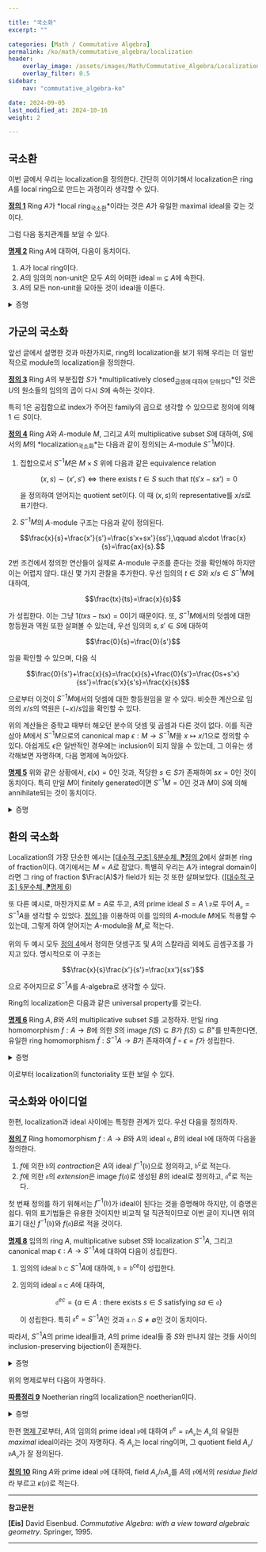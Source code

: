 ```yaml
---

title: "국소화"
excerpt: ""

categories: [Math / Commutative Algebra]
permalink: /ko/math/commutative_algebra/localization
header:
    overlay_image: /assets/images/Math/Commutative_Algebra/Localization.png
    overlay_filter: 0.5
sidebar: 
    nav: "commutative_algebra-ko"

date: 2024-09-05
last_modified_at: 2024-10-16
weight: 2

---
```


## 국소환

이번 글에서 우리는 localization을 정의한다. 간단히 이야기해서 localization은 ring $A$를 local ring으로 만드는 과정이라 생각할 수 있다.

<div class="definition" markdown="1">

<ins id="def1">**정의 1**</ins> Ring $A$가 *local ring<sub>국소환</sub>*이라는 것은 $A$가 유일한 maximal ideal을 갖는 것이다.

</div>

그럼 다음 동치관계를 보일 수 있다.

<div class="proposition" markdown="1">

<ins id="prop2">**명제 2**</ins> Ring $A$에 대하여, 다음이 동치이다.

1. $A$가 local ring이다. 
2. $A$의 임의의 non-unit은 모두 $A$의 어떠한 ideal $\mathfrak{m}\subsetneq A$에 속한다.
3. $A$의 모든 non-unit을 모아둔 것이 ideal을 이룬다.

</div>
<details class="proof" markdown="1">
<summary>증명</summary>

우선 1번을 가정하고, $A$의 임의의 non-unit $a\in A$가 주어졌다 하자. 그럼 $(a)$는 $A$의 ideal이므로 [\[대수적 구조\] §환의 정의, ⁋정리 9](/ko/math/algebraic_structures/rings#thm9)에 의하여 어떠한 maximal ideal에 포함된다. 그런데 $A$는 유일한 maximal ideal $\mathfrak{m}$을 가지므로, $(a)\subseteq \mathfrak{m}$일 수밖에 없고, 따라서 $a\in \mathfrak{m}$이다.

이제 2번을 가정하고 3번을 보이자. 이를 위해서는 $A$의 non-unit들을 모아둔 것이 덧셈에 대해 닫혀있음만 보이면 충분하다. 우선 $\mathfrak{m}\neq A$인 것으로부터 $\mathfrak{m}$은 $A$의 unit을 포함하지 않음을 안다. 이로부터 $A$의 non-unit을 모두 모아두면 반드시 이것이 $\mathfrak{m}$과 같아야 함을 안다. 

마지막으로 3번 조건을 가정하고 1번 조건을 보여야 한다. 임의의 ideal $\mathfrak{a}\subsetneq A$에 대하여, 앞선 관찰로부터 $\mathfrak{a}$는 non-unit들로만 이루어져 있다는 것을 알고, 따라서 $\mathfrak{a}$는 $A$의 모든 non-unit들을 모아둔 ideal $\mathfrak{m}$에 속한다. 한편 $\mathfrak{m}$은 maximal ideal인데, 이는 $A\setminus \mathfrak{m}$의 임의의 원소는 $A$의 unit이므로, $\mathfrak{m}$을 포함하는 ideal은 $A$ 뿐이기 때문이다.

</details>

## 가군의 국소화

앞선 글에서 설명한 것과 마찬가지로, ring의 localization을 보기 위해 우리는 더 일반적으로 module의 localization을 정의한다. 

<div class="definition" markdown="1">

<ins id="def3">**정의 3**</ins> Ring $A$의 부분집합 $S$가 *multiplicatively closed<sub>곱셈에 대하여 닫혀있다</sub>*인 것은 $U$의 원소들의 임의의 곱이 다시 $S$에 속하는 것이다. 

</div>

특히 $1$은 공집합으로 index가 주어진 family의 곱으로 생각할 수 있으므로 정의에 의해 $1\in S$이다. 

<div class="definition" markdown="1">

<ins id="def4">**정의 4**</ins> Ring $A$와 $A$-module $M$, 그리고 $A$의 multiplicative subset $S$에 대하여, $S$에서의 $M$의 *localization<sub>국소화</sub>*는 다음과 같이 정의되는 $A$-module $S^{-1}M$이다. 

1. 집합으로서 $S^{-1}M$은 $M\times S$ 위에 다음과 같은 equivalence relation
    
    $$(x,s)\sim (x',s')\iff \text{there exists $t\in S$ such that $t(s'x-sx')=0$}$$
  
    을 정의하여 얻어지는 quotient set이다. 이 때 $(x,s)$의 representative를 $x/s$로 표기한다.
2. $S^{-1}M$의 $A$-module 구조는 다음과 같이 정의된다.
  
  $$\frac{x}{s}+\frac{x'}{s'}=\frac{s'x+sx'}{ss'},\qquad a\cdot \frac{x}{s}=\frac{ax}{s}.$$

</div>

2번 조건에서 정의한 연산들이 실제로 $A$-module 구조를 준다는 것을 확인해야 하지만 이는 어렵지 않다. 대신 몇 가지 관찰을 추가한다. 우선 임의의 $t\in S$와 $x/s\in S^{-1}M$에 대하여, 

$$\frac{tx}{ts}=\frac{x}{s}$$

가 성립한다. 이는 그냥 $1(txs-tsx)=0$이기 때문이다. 또, $S^{-1}M$에서의 덧셈에 대한 항등원과 역원 또한 살펴볼 수 있는데, 우선 임의의 $s,s'\in S$에 대하여

$$\frac{0}{s}=\frac{0}{s'}$$

임을 확인할 수 있으며, 다음 식

$$\frac{0}{s'}+\frac{x}{s}=\frac{x}{s}+\frac{0}{s'}=\frac{0s+s'x}{ss'}=\frac{s'x}{s's}=\frac{x}{s}$$

으로부터 이것이 $S^{-1}M$에서의 덧셈에 대한 항등원임을 알 수 있다. 비슷한 계산으로 임의의 $x/s$의 역원은 $(-x)/s$임을 확인할 수 있다. 

위의 계산들은 중학교 때부터 해오던 분수의 덧셈 및 곱셈과 다른 것이 없다. 이를 직관삼아 $M$에서 $S^{-1}M$으로의 canonical map $\epsilon: M \rightarrow S^{-1}M$을 $x\mapsto x/1$으로 정의할 수 있다. 아쉽게도 $\epsilon$은 일반적인 경우에는 inclusion이 되지 않을 수 있는데, 그 이유는 생각해보면 자명하며, 다음 명제에 녹아있다.

<div class="proposition" markdown="1">

<ins id="prop5">**명제 5**</ins> 위와 같은 상황에서, $\epsilon(x)=0$인 것과, 적당한 $s\in S$가 존재하여 $sx=0$인 것이 동치이다. 특히 만일 $M$이 finitely generated이면 $S^{-1}M=0$인 것과 $M$이 $S$에 의해 annihilate되는 것이 동치이다.

</div>
<details class="proof" markdown="1">
<summary>증명</summary>

만일 

$$\epsilon(x)=x/1=0=0/1$$

이라면, 적당한 $s\in S$가 존재하여 

$$s(1x-0\cdot1)=sx=0$$

이 성립한다. 위의 논리는 반대방향으로도 성립한다.

</details>

## 환의 국소화

Localization의 가장 단순한 예시는 [\[대수적 구조\] §분수체, ⁋정의 2](/ko/math/algebraic_structures/field_of_fractions#def2)에서 살펴본 ring of fraction이다. 여기에서는 $M=A$로 잡았다. 특별히 우리는 $A$가 integral domain이라면 그 ring of fraction $\Frac(A)$가 field가 되는 것 또한 살펴보았다. ([\[대수적 구조\] §분수체, ⁋명제 6](/ko/math/algebraic_structures/field_of_fractions#prop6))

또 다른 예시로, 마찬가지로 $M=A$로 두고, $A$의 prime ideal $S=A\setminus \mathfrak{p}$로 두어 $A_\mathfrak{p}=S^{-1}A$을 생각할 수 있었다. [정의 1](#def1)을 이용하여 이를 임의의 $A$-module $M$에도 적용할 수 있는데, 그렇게 하여 얻어지는 $A$-module을 $M_\mathfrak{p}$로 적는다. 

위의 두 예시 모두 [정의 4](#def4)에서 정의한 덧셈구조 및 $A$의 스칼라곱 외에도 곱셈구조를 가지고 있다. 명시적으로 이 구조는

$$\frac{x}{s}\frac{x'}{s'}=\frac{xx'}{ss'}$$

으로 주어지므로 $S^{-1}A$를 $A$-algebra로 생각할 수 있다. 

Ring의 localization은 다음과 같은 universal property를 갖는다.

<div class="proposition" markdown="1">

<ins id="prop6">**명제 6**</ins> Ring $A,B$와 $A$의 multiplicative subset $S$를 고정하자. 만일 ring homomorphism $f:A \rightarrow B$에 의한 $S$의 image $f(S)\subseteq B$가 $f(S)\subseteq B^\times$를 만족한다면, 유일한 ring homomorphism $\tilde{f}: S^{-1}A \rightarrow B$가 존재하여 $\tilde{f}\circ\epsilon=f$가 성립한다. 

</div>
<details class="proof" markdown="1">
<summary>증명</summary>

주어진 조건을 만족하는 $f$가 주어졌다 하자. 만일 주어진 조건을 만족하는 $\tilde{f}: S^{-1}A \rightarrow B$가 존재한다면, 임의의 $a/s\in S^{-1}A$에 대하여

$$\tilde{f}\left(\frac{a}{s}\right)=\tilde{f}\left(\frac{a}{1}\frac{1}{s}\right)=\tilde{f}(\epsilon(a)\epsilon(s)^{-1})=\tilde{f}(\epsilon(a))\tilde{f}(\epsilon(s)^{-1})=f(a)f(s)^{-1}$$

이어야 하므로 $\tilde{f}$가 존재한다면 위의 식에 의해 유일하게 결정된다. 이제 위의 식 $\tilde{f}(a/s)=f(a)f(s)^{-1}$으로 정의한 $\tilde{f}: S^{-1} \rightarrow B$가 ring homomorphism임을 보이면 되고, 이는 단순한 계산에 불과하다.

</details>

이로부터 localization의 functoriality 또한 보일 수 있다. 

## 국소화와 아이디얼

한편, localization과 ideal 사이에는 특정한 관계가 있다. 우선 다음을 정의하자.

<div class="definition" markdown="1">

<ins id="def7">**정의 7**</ins> Ring homomorphism $f:A \rightarrow B$와 $A$의 ideal $\mathfrak{a}$, $B$의 ideal $\mathfrak{b}$에 대하여 다음을 정의한다.

1. $f$에 의한 $\mathfrak{b}$의 *contraction*은 $A$의 ideal $f^{-1}(\mathfrak{b})$으로 정의하고, $\mathfrak{b}^c$로 적는다.
2. $f$에 의한 $\mathfrak{a}$의 *extension*은 image $f(\mathfrak{a})$로 생성된 $B$의 ideal로 정의하고, $\mathfrak{a}^e$로 적는다.

</div>

첫 번째 정의를 하기 위해서는 $f^{-1}(\mathfrak{b})$가 ideal이 된다는 것을 증명해야 하지만, 이 증명은 쉽다. 위의 표기법들은 유용한 것이지만 비교적 덜 직관적이므로 이번 글이 지나면 위의 표기 대신 $f^{-1}(\mathfrak{b})$와 $f(\mathfrak{a})B$로 적을 것이다. 

<div class="proposition" markdown="1">

<ins id="prop8">**명제 8**</ins> 임의의 ring $A$, multiplicative subset $S$와 localization $S^{-1}A$, 그리고 canonical map $\epsilon:A \rightarrow S^{-1}A$에 대하여 다음이 성립한다. 

1. 임의의 ideal $\mathfrak{b}\subset S^{-1}A$에 대하여, $\mathfrak{b}=\mathfrak{b}^{ce}$이 성립한다.
2. 임의의 ideal $\mathfrak{a}\subset A$에 대하여, 
  
    $$\mathfrak{a}^{ec}=\{a\in A:\text{there exists $s\in S$ satisfying $sa\in \mathfrak{a}$}\}$$
  
    이 성립한다. 특히 $\mathfrak{a}^e=S^{-1}A$인 것과 $\mathfrak{a}\cap S\neq\emptyset$인 것이 동치이다.

따라서, $S^{-1}A$의 prime ideal들과, $A$의 prime ideal들 중 $S$와 만나지 않는 것들 사이의 inclusion-preserving bijection이 존재한다. 

</div>
<details class="proof" markdown="1">
<summary>증명</summary>

1. 우선 $\mathfrak{b}^{ce}\subseteq \mathfrak{b}$는 일반적으로 항상 성립한다. 반대 방향을 보이기 위해 $a/s\in \mathfrak{b}$라 하자. 그럼 $s(a/s)=a/1$이 $\mathfrak{b}$에 속해야 하므로, $a\in \mathfrak{b}^c$가 성립한다. 따라서 $a/1\in \mathfrak{b}^{ce}$이고 이로부터 $a/s=(1/s)(a/1)\in \mathfrak{b}^{ce}$임을 안다. 
2. 주어진 식의 우변을 편의상 $\mathfrak{a}'$라 적자. 그럼 우선 임의의 $a'\in \mathfrak{a}'$에 대하여, $sa'\in \mathfrak{a}$이도록 하는 $s$가 존재한다. 이제 $a'/1=sa'/s\in \mathfrak{a}^e$인 것으로부터 $a'\in \mathfrak{a}^{ec}$인 것을 안다. 반대로 임의의 $a\in \mathfrak{a}^{ec}$에 대하여, $a/1=a'/s$를 만족하는 $a\in \mathfrak{a}$와 $s\in S$를 찾을 수 있다. 그럼 적당한 $t\in S$가 존재하여 $tsa=ta'\in \mathfrak{a}$가 되며, 이제 $ts\in S$이므로 정의에 의해 $a\in \mathfrak{a}'$이 성립한다. 또 
  
  $$\mathfrak{a}^e=S^{-1}A\iff 1/1\in \mathfrak{a}^e\iff 1\in \mathfrak{a}^{ec}\iff \text{there exists $s\in S$ s.t. $s1\in \mathfrak{a}$}\iff \mathfrak{a}\cap S\neq \emptyset$$

  이다.

이제 2번 결과로부터 임의의 $\mathfrak{b}\subseteq S^{-1}A$가 주어졌을 때 $\mathfrak{b}^c$는 $S$와 만나지 않는 $A$의 prime ideal임을 안다. ([\[대수적 구조\] §분수체, ⁋명제 9](/ko/math/algebraic_structures/field_of_fractions#prop9)) 반대로 $\mathfrak{a}\subseteq A$가 $S$와 만나지 않는 $A$의 prime ideal이라 하자. 그럼 $\mathfrak{a}^e$는 $S^{-1}A$의 prime ideal이다. 임의의 $b/t,b'/t'$에 대하여 $(b/t)(b'/t')\in \mathfrak{a}^e$라 하자. 그럼 적당한 $a\in \mathfrak{a}$와 $s\in S$가 존재하여 $(bb')/(tt')=a/s$라 할 수 있고, 따라서 적당한 $u\in S$가 존재하여 $utt'a=usbb'\in \mathfrak{a}$이다. 이제 $\mathfrak{a}\cap S=\emptyset$인 것으로부터 $us\not\in \mathfrak{a}$인 것을 알고, $\mathfrak{a}$는 prime ideal이므로 $bb'\in \mathfrak{a}$가 성립한다. 따라서 $b\in \mathfrak{a}$이거나 $b'\in \mathfrak{a}$이고 $\mathfrak{a}^e$는 prime ideal이다. 이들 대응이 서로간의 inverse가 된다는 것은 2번 결과에서 자연스레 따라나오는 것이다. 

</details>

위의 명제로부터 다음이 자명하다.

<div class="proposition" markdown="1">

<ins id="cor9">**따름정리 9**</ins> Noetherian ring의 localization은 noetherian이다. 

</div>
<details class="proof" markdown="1">
<summary>증명</summary>

$S^{-1}A$의 ideal들의 ascending chain

$$\mathfrak{b}_0\subseteq \mathfrak{b}_1\subseteq\cdots$$

가 주어졌다 하면,

$$\mathfrak{b}_0^c\subseteq \mathfrak{b}_1^c\subseteq\cdots$$

는 noetherian ring $A$의 ideal들의 ascending chain이므로 적당한 $N$이 존재하여, $n>N$일 때마다 $\mathfrak{b}_n^c=\mathfrak{b}_{n+1}^c$이다. 이제 그러한 $n$에 대하여

$$\mathfrak{b}_n=\mathfrak{b}_n^{ce}=\mathfrak{b}_{n+1}^{ce}=\mathfrak{b}_{n+1}$$

이다. 

</details>

한편 [명제 7](#prop7)로부터, $A$의 임의의 prime ideal $\mathfrak{p}$에 대하여 $\mathfrak{p}^e=\mathfrak{p}A_\mathfrak{p}$는 $A_\mathfrak{p}$의 유일한 *maximal* ideal이라는 것이 자명하다. 즉 $A_\mathfrak{p}$는 local ring이며, 그 quotient field $A_\mathfrak{p}/\mathfrak{p}A_\mathfrak{p}$가 잘 정의된다. 

<div class="definition" markdown="1">

<ins id="def10">**정의 10**</ins> Ring $A$와 prime ideal $\mathfrak{p}$에 대하여, field $A_\mathfrak{p}/\mathfrak{p}A_\mathfrak{p}$를 $A$의 $\mathfrak{p}$에서의 *residue field*라 부르고 $\kappa(\mathfrak{p})$로 적는다. 

</div>

---

**참고문헌**

**[Eis]** David Eisenbud. *Commutative Algebra: with a view toward algebraic geometry*. Springer, 1995.

---